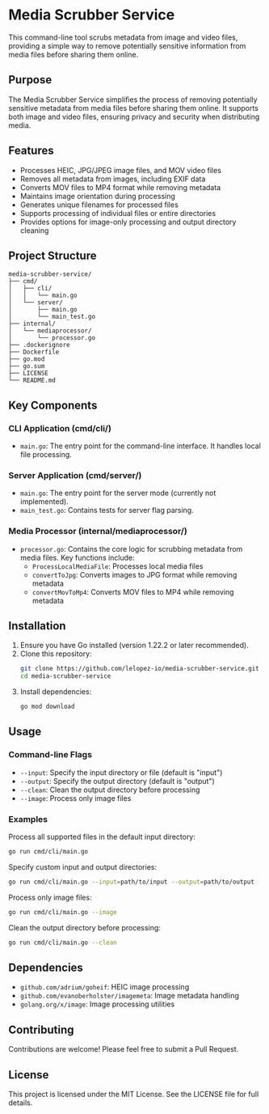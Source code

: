 # Media Scrubber Service

This command-line tool scrubs metadata from image and video files, providing a simple way to remove potentially sensitive information from media files before sharing them online.

## Purpose

The Media Scrubber Service simplifies the process of removing potentially sensitive metadata from media files before sharing them online. It supports both image and video files, ensuring privacy and security when distributing media.

## Features

-   Processes HEIC, JPG/JPEG image files, and MOV video files
-   Removes all metadata from images, including EXIF data
-   Converts MOV files to MP4 format while removing metadata
-   Maintains image orientation during processing
-   Generates unique filenames for processed files
-   Supports processing of individual files or entire directories
-   Provides options for image-only processing and output directory cleaning

## Project Structure

```
media-scrubber-service/
├── cmd/
│   ├── cli/
│   │   └── main.go
│   └── server/
│       ├── main.go
│       └── main_test.go
├── internal/
│   └── mediaprocessor/
│       └── processor.go
├── .dockerignore
├── Dockerfile
├── go.mod
├── go.sum
├── LICENSE
└── README.md
```

## Key Components

### CLI Application (cmd/cli/)

-   `main.go`: The entry point for the command-line interface. It handles local file processing.

### Server Application (cmd/server/)

-   `main.go`: The entry point for the server mode (currently not implemented).
-   `main_test.go`: Contains tests for server flag parsing.

### Media Processor (internal/mediaprocessor/)

-   `processor.go`: Contains the core logic for scrubbing metadata from media files. Key functions include:
    -   `ProcessLocalMediaFile`: Processes local media files
    -   `convertToJpg`: Converts images to JPG format while removing metadata
    -   `convertMovToMp4`: Converts MOV files to MP4 while removing metadata

## Installation

1. Ensure you have Go installed (version 1.22.2 or later recommended).
2. Clone this repository:
    ```sh
    git clone https://github.com/lelopez-io/media-scrubber-service.git
    cd media-scrubber-service
    ```
3. Install dependencies:
    ```sh
    go mod download
    ```

## Usage

### Command-line Flags

-   `--input`: Specify the input directory or file (default is "input")
-   `--output`: Specify the output directory (default is "output")
-   `--clean`: Clean the output directory before processing
-   `--image`: Process only image files

### Examples

Process all supported files in the default input directory:

```sh
go run cmd/cli/main.go
```

Specify custom input and output directories:

```sh
go run cmd/cli/main.go --input=path/to/input --output=path/to/output
```

Process only image files:

```sh
go run cmd/cli/main.go --image
```

Clean the output directory before processing:

```sh
go run cmd/cli/main.go --clean
```

## Dependencies

-   `github.com/adrium/goheif`: HEIC image processing
-   `github.com/evanoberholster/imagemeta`: Image metadata handling
-   `golang.org/x/image`: Image processing utilities

## Contributing

Contributions are welcome! Please feel free to submit a Pull Request.

## License

This project is licensed under the MIT License. See the LICENSE file for full details.

